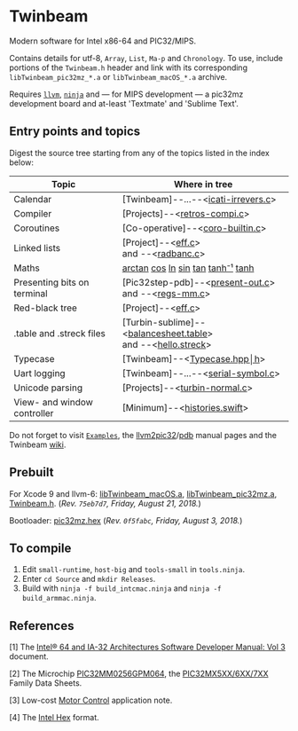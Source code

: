 # Twinbeam

Modern software for Intel x86-64 and PIC32/MIPS.

Contains details for utf-8, `Array`, `List`, `Ma-p` and `Chronology`. To use, include portions of the `Twinbeam.h` header and link with its corresponding `libTwinbeam_pic32mz_*.a` or `libTwinbeam_macOS_*.a` archive.

Requires [`llvm`](https://llvm.org), [`ninja`](https://ninja-build.org) and — for MIPS development — a pic32mz development board and at-least 'Textmate' and 'Sublime Text'.

## Entry points and topics

Digest the source tree starting from any of the topics listed in the index below:

| Topic | Where in tree |
| --- | --- |
| Calendar | [Twinbeam]--...--<[icati-irrevers.c](https://github.com/andeha/Twinbeam/blob/master/Source/icati-irrevers.c)> |
| Compiler | [Projects]--<[retros-compi.c](https://github.com/BlinkingEmotions/Fanfare/blob/main/%F4%80%90%92%20retros-compi.c)> |
| Coroutines | [Co-operative]--<[coro-builtin.c](https://github.com/andeha/Cox-route/blob/main/coro-builtin.c)> |
| Linked lists | [Project]--<[eff.c](https://github.com/BlinkingEmotions/Fanfare/blob/main/∎%7C∎%20eff.c)><br>and --<[radbanc.c](https://github.com/BlinkingEmotions/Fanfare/blob/main/∎%7C∎%20radbanc.c)> |
| Maths | [arctan](https://github.com/andeha/distorsion-projection/blob/main/sequent-sinuativ.c)&nbsp;[cos](https://github.com/andeha/distorsion-projection/blob/main/captu-radio.c)&nbsp;[ln](https://github.com/andeha/distorsion-projection/blob/main/abundan-invert.c)&nbsp;[sin](https://github.com/andeha/distorsion-projection/blob/main/captu-radio.c)&nbsp;[tan](https://github.com/andeha/distorsion-projection/blob/main/sequent-sinuativ.c)&nbsp;[tanh⁻¹](https://github.com/andeha/distorsion-projection/blob/main/circula-convers.c)&nbsp;[tanh](https://github.com/andeha/distorsion-projection/blob/main/circula-convers.c)|
| Presenting bits on terminal | [Pic32step-pdb]--<[present-out.c](https://github.com/andeha/Pic32step-pdb/blob/master/present-out.c)><br>and --<[regs-mm.c](https://github.com/andeha/Pic32step-pdb/blob/master/regs-mm.c)> |
| Red-black tree | [Project]--<[eff.c](https://github.com/BlinkingEmotions/Fanfare/blob/main/∎%7C∎%20eff.c)> |
| .table and .streck files | [Turbin-sublime]--<[balancesheet.table](https://github.com/andeha/Turbin-sublime/blob/main/balancesheet.table)><br>and --<[hello.streck](https://github.com/andeha/Turbin-sublime/blob/main/hello.streck)> |
| Typecase | [Twinbeam]--<[Typecase.hpp│h](https://github.com/andeha/Twinbeam/blob/master/Typecase.hpp│h)> |
| Uart logging | [Twinbeam]--...--<[serial-symbol.c](https://github.com/andeha/Twinbeam/blob/master/Source/serial-symbol.c)> | 
| Unicode parsing | [Projects]--<[turbin-normal.c](https://github.com/BlinkingEmotions/Fanfare/blob/main/%F4%80%96%86%20turbin-normal.c)> |
| View- and window controller | [Minimum]--<[histories.swift](https://github.com/andeha/Minimum/blob/main/histories.swift)> |

Do not forget to visit [`Examples`](https://github.com/BlinkingEmotions/Fanfare), the [llvm2pic32](https://raw.githubusercontent.com/wiki/andeha/Twinbeam/llvm2pic32.1.pdf)/[pdb](https://raw.githubusercontent.com/wiki/andeha/Twinbeam/pdb.1.pdf) manual pages and the Twinbeam [wiki](https://github.com/andeha/Twinbeam/wiki).

## Prebuilt

For Xcode 9 and llvm-6: [libTwinbeam_macOS.a](https://github.com/andeha/Twinbeam/releases/download/twinbeam_prerel4/libTwinbeam_macOS_75eb7d7.a), [libTwinbeam_pic32mz.a](https://github.com/andeha/Twinbeam/releases/download/twinbeam_prerel4/libTwinbeam_pic32mz_75eb7d7.a), [Twinbeam.h](https://github.com/andeha/Twinbeam/releases/download/twinbeam_prerel4/Twinbeam.h). (*Rev. `75eb7d7`, Friday, August 21, 2018.*)

Bootloader: [pic32mz.hex](https://github.com/andeha/Twinbeam/releases/download/twinbeam_prerel2/bootloader_mz_0f5fabc.hex) (*Rev. `0f5fabc`, Friday, August 3, 2018.*)

## To compile

1) Edit `small-runtime`, `host-big` and `tools-small` in `tools.ninja`.
2) Enter `cd Source` and `mkdir Releases`.
3) Build with `ninja -f build_intcmac.ninja` and `ninja -f build_armmac.ninja`.

## References

[1] The [Intel® 64 and IA-32 Architectures Software Developer Manual: Vol 3](https://www.intel.com/content/dam/www/public/us/en/documents/manuals/64-ia-32-architectures-software-developer-vol-3a-part-1-manual.pdf) document.

[2] The Microchip [PIC32MM0256GPM064](https://eu.mouser.com/datasheet/2/268/50002576a%20PIC32MM%20USB%20Curiosity%20Development%20Board%20-1113849.pdf), the [PIC32MX5XX/6XX/7XX](http://ww1.microchip.com/downloads/en/DeviceDoc/60001156J.pdf) Family Data Sheets.

[3] Low-cost [Motor Control](https://ww1.microchip.com/downloads/en/Appnotes/90003152a.pdf) application note.

[4] The [Intel Hex](https://en.wikipedia.org/wiki/Intel_HEX) format.
